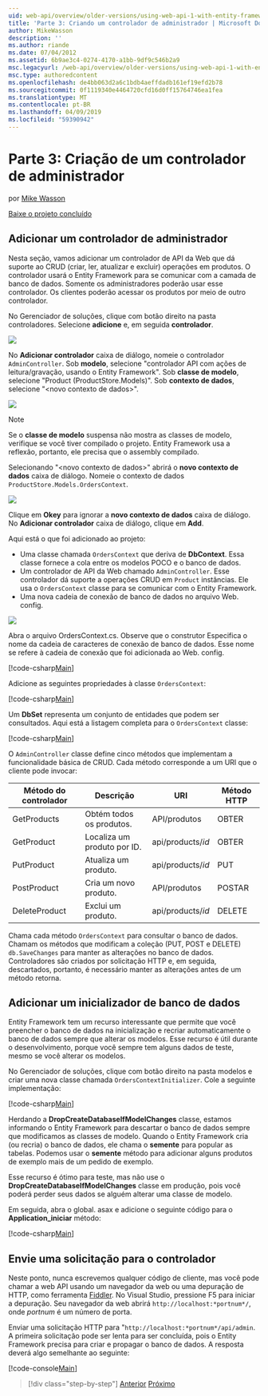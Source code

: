 ```yaml
---
uid: web-api/overview/older-versions/using-web-api-1-with-entity-framework-5/using-web-api-with-entity-framework-part-3
title: 'Parte 3: Criando um controlador de administrador | Microsoft Docs'
author: MikeWasson
description: ''
ms.author: riande
ms.date: 07/04/2012
ms.assetid: 6b9ae3c4-0274-4170-a1bb-9df9c546b2a9
msc.legacyurl: /web-api/overview/older-versions/using-web-api-1-with-entity-framework-5/using-web-api-with-entity-framework-part-3
msc.type: authoredcontent
ms.openlocfilehash: de4bb063d2a6c1bdb4aeffdadb161ef19efd2b78
ms.sourcegitcommit: 0f1119340e4464720cfd16d0ff15764746ea1fea
ms.translationtype: MT
ms.contentlocale: pt-BR
ms.lasthandoff: 04/09/2019
ms.locfileid: "59390942"
---
```

# <a name="part-3-creating-an-admin-controller"></a>Parte 3: Criação de um controlador de administrador

por [Mike Wasson](https://github.com/MikeWasson)

[Baixe o projeto concluído](http://code.msdn.microsoft.com/ASP-NET-Web-API-with-afa30545)

## <a name="add-an-admin-controller"></a>Adicionar um controlador de administrador

Nesta seção, vamos adicionar um controlador de API da Web que dá suporte ao CRUD (criar, ler, atualizar e excluir) operações em produtos. O controlador usará o Entity Framework para se comunicar com a camada de banco de dados. Somente os administradores poderão usar esse controlador. Os clientes poderão acessar os produtos por meio de outro controlador.

No Gerenciador de soluções, clique com botão direito na pasta controladores. Selecione **adicione** e, em seguida **controlador**.

![](using-web-api-with-entity-framework-part-3/_static/image1.png)

No **Adicionar controlador** caixa de diálogo, nomeie o controlador `AdminController`. Sob **modelo**, selecione &quot;controlador API com ações de leitura/gravação, usando o Entity Framework&quot;. Sob **classe de modelo**, selecione "Product (ProductStore.Models)". Sob **contexto de dados**, selecione "&lt;novo contexto de dados&gt;".

![](using-web-api-with-entity-framework-part-3/_static/image2.png)

> [!NOTE]
> Se o **classe de modelo** suspensa não mostra as classes de modelo, verifique se você tiver compilado o projeto. Entity Framework usa a reflexão, portanto, ele precisa que o assembly compilado.


Selecionando "&lt;novo contexto de dados&gt;" abrirá o **novo contexto de dados** caixa de diálogo. Nomeie o contexto de dados `ProductStore.Models.OrdersContext`.

![](using-web-api-with-entity-framework-part-3/_static/image3.png)

Clique em **Okey** para ignorar a **novo contexto de dados** caixa de diálogo. No **Adicionar controlador** caixa de diálogo, clique em **Add**.

Aqui está o que foi adicionado ao projeto:

- Uma classe chamada `OrdersContext` que deriva de **DbContext**. Essa classe fornece a cola entre os modelos POCO e o banco de dados.
- Um controlador de API da Web chamado `AdminController`. Esse controlador dá suporte a operações CRUD em `Product` instâncias. Ele usa o `OrdersContext` classe para se comunicar com o Entity Framework.
- Uma nova cadeia de conexão de banco de dados no arquivo Web. config.

![](using-web-api-with-entity-framework-part-3/_static/image4.png)

Abra o arquivo OrdersContext.cs. Observe que o construtor Especifica o nome da cadeia de caracteres de conexão de banco de dados. Esse nome se refere à cadeia de conexão que foi adicionada ao Web. config.

[!code-csharp[Main](using-web-api-with-entity-framework-part-3/samples/sample1.cs)]

Adicione as seguintes propriedades à classe `OrdersContext`:

[!code-csharp[Main](using-web-api-with-entity-framework-part-3/samples/sample2.cs)]

Um **DbSet** representa um conjunto de entidades que podem ser consultados. Aqui está a listagem completa para o `OrdersContext` classe:

[!code-csharp[Main](using-web-api-with-entity-framework-part-3/samples/sample3.cs)]

O `AdminController` classe define cinco métodos que implementam a funcionalidade básica de CRUD. Cada método corresponde a um URI que o cliente pode invocar:

| Método do controlador | Descrição | URI | Método HTTP |
| --- | --- | --- | --- |
| GetProducts | Obtém todos os produtos. | API/produtos | OBTER |
| GetProduct | Localiza um produto por ID. | api/products/*id* | OBTER |
| PutProduct | Atualiza um produto. | api/products/*id* | PUT |
| PostProduct | Cria um novo produto. | API/produtos | POSTAR |
| DeleteProduct | Exclui um produto. | api/products/*id* | DELETE |

Chama cada método `OrdersContext` para consultar o banco de dados. Chamam os métodos que modificam a coleção (PUT, POST e DELETE) `db.SaveChanges` para manter as alterações no banco de dados. Controladores são criados por solicitação HTTP e, em seguida, descartados, portanto, é necessário manter as alterações antes de um método retorna.

## <a name="add-a-database-initializer"></a>Adicionar um inicializador de banco de dados

Entity Framework tem um recurso interessante que permite que você preencher o banco de dados na inicialização e recriar automaticamente o banco de dados sempre que alterar os modelos. Esse recurso é útil durante o desenvolvimento, porque você sempre tem alguns dados de teste, mesmo se você alterar os modelos.

No Gerenciador de soluções, clique com botão direito na pasta modelos e criar uma nova classe chamada `OrdersContextInitializer`. Cole a seguinte implementação:

[!code-csharp[Main](using-web-api-with-entity-framework-part-3/samples/sample4.cs)]

Herdando a **DropCreateDatabaseIfModelChanges** classe, estamos informando o Entity Framework para descartar o banco de dados sempre que modificamos as classes de modelo. Quando o Entity Framework cria (ou recria) o banco de dados, ele chama o **semente** para popular as tabelas. Podemos usar o **semente** método para adicionar alguns produtos de exemplo mais de um pedido de exemplo.

Esse recurso é ótimo para teste, mas não use o **DropCreateDatabaseIfModelChanges** classe em produção, pois você poderá perder seus dados se alguém alterar uma classe de modelo.

Em seguida, abra o global. asax e adicione o seguinte código para o **Application\_iniciar** método:

[!code-csharp[Main](using-web-api-with-entity-framework-part-3/samples/sample5.cs)]

## <a name="send-a-request-to-the-controller"></a>Envie uma solicitação para o controlador

Neste ponto, nunca escrevemos qualquer código de cliente, mas você pode chamar a web API usando um navegador da web ou uma depuração de HTTP, como ferramenta [Fiddler](http://www.fiddler2.com/fiddler2/). No Visual Studio, pressione F5 para iniciar a depuração. Seu navegador da web abrirá `http://localhost:*portnum*/`, onde *portnum* é um número de porta.

Enviar uma solicitação HTTP para "`http://localhost:*portnum*/api/admin`. A primeira solicitação pode ser lenta para ser concluída, pois o Entity Framework precisa para criar e propagar o banco de dados. A resposta deverá algo semelhante ao seguinte:

[!code-console[Main](using-web-api-with-entity-framework-part-3/samples/sample6.cmd)]

> [!div class="step-by-step"]
> [Anterior](using-web-api-with-entity-framework-part-2.md)
> [Próximo](using-web-api-with-entity-framework-part-4.md)
